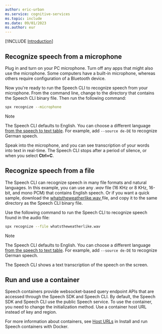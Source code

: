 ```yaml
---
author: eric-urban
ms.service: cognitive-services
ms.topic: include
ms.date: 09/01/2023
ms.author: eur
---
```


[!INCLUDE [Introduction](intro.md)]

## Recognize speech from a microphone

Plug in and turn on your PC microphone. Turn off any apps that might also use the microphone. Some computers have a built-in microphone, whereas others require configuration of a Bluetooth device.

Now you're ready to run the Speech CLI to recognize speech from your microphone. From the command line, change to the directory that contains the Speech CLI binary file. Then run the following command:

```bash
spx recognize --microphone
```

> [!NOTE]
> The Speech CLI defaults to English. You can choose a different language [from the speech to text table](../../../../language-support.md?tabs=stt). For example, add `--source de-DE` to recognize German speech.

Speak into the microphone, and you can see transcription of your words into text in real-time. The Speech CLI stops after a period of silence, or when you select **Ctrl+C**.

## Recognize speech from a file

The Speech CLI can recognize speech in many file formats and natural languages. In this example, you can use any *.wav* file (16 KHz or 8 KHz, 16-bit, and mono PCM) that contains English speech. Or if you want a quick sample, download the <a href="https://github.com/Azure-Samples/cognitive-services-speech-sdk/blob/master/samples/csharp/sharedcontent/console/whatstheweatherlike.wav" download="whatstheweatherlike" target="_blank">whatstheweatherlike.wav <span class="docon docon-download x-hidden-focus"></span></a> file, and copy it to the same directory as the Speech CLI binary file.

Use the following command to run the Speech CLI to recognize speech found in the audio file:

```bash
spx recognize --file whatstheweatherlike.wav
```

> [!NOTE]
> The Speech CLI defaults to English. You can choose a different language [from the speech to text table](../../../../language-support.md?tabs=stt). For example, add `--source de-DE` to recognize German speech.

The Speech CLI shows a text transcription of the speech on the screen.

## Run and use a container

Speech containers provide websocket-based query endpoint APIs that are accessed through the Speech SDK and Speech CLI. By default, the Speech SDK and Speech CLI use the public Speech service. To use the container, you need to change the initialization method. Use a container host URL instead of key and region.

For more information about containers, see [Host URLs](../../../speech-container-howto.md#host-urls) in Install and run Speech containers with Docker.

